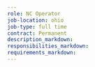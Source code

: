 ```yaml
---
role: NC Operator
job-location: ohio
job-type: full time
contract: Permanent
description_markdown:
responsibilities_markdown:
requirements_markdown:
---
```

